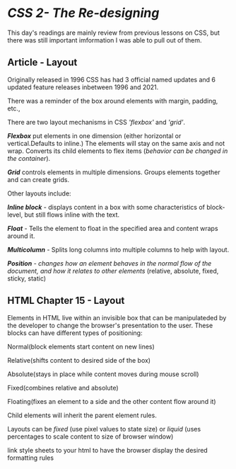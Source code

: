 # ***CSS 2**- The Re-designing*

This day's readings are mainly review from previous lessons on CSS, but there was still important imformation I was able to pull out of them. 

## Article - Layout
Originally released in 1996 CSS has had 3 official named updates and 6 updated feature releases inbetween 1996 and 2021.

There was a reminder of the box around elements with margin, padding, etc.,

There are two layout mechanisms in CSS *'flexbox'* and *'grid'*.

***Flexbox*** put elements in one dimension (either horizontal or vertical.Defaults to inline.) The elements will stay on the same axis and not wrap. Converts its child elements to flex items (*behavior can be changed in the container*).

***Grid*** controls elements in multiple dimensions. Groups elements together and can create grids.

Other layouts include:

***Inline block*** - displays content in a box with some characteristics of block-level, but still flows inline with the text.

***Float*** - Tells the element to float in the specified area and content wraps around it.

***Multicolumn*** - Splits long columns into multiple columns to help with layout.

***Position*** - *changes how an element behaves in the normal flow of the document, and how it relates to other elements* (relative, absolute, fixed, sticky, static)

## HTML Chapter 15 - Layout

Elements in HTML live within an invisible box that can be manipulateded by the developer to change the browser's presentation to the user. These blocks can have different types of positioning:

 Normal(block elements start content on new lines)
 
 Relative(shifts content to desired side of the box)
 
 Absolute(stays in place while content moves during mouse scroll)
 
 Fixed(combines relative and absolute)
 
 Floating(fixes an element to a side and the other content flow around it)

 Child elements will inherit the parent element rules.

 Layouts can be *fixed* (use pixel values to state size) or *liquid* (uses percentages to scale content to size of browser window)

 link style sheets to your html to have the browser display the desired formatting rules